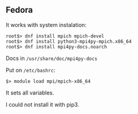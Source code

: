 ## Fedora

It works with system instalation:

	root$> dnf install mpich mpich-devel
	root$> dnf install python3-mpi4py-mpich.x86_64
	root$> dnf install mpi4py-docs.noarch

Docs in `/usr/share/doc/mpi4py-docs`

Put on `/etc/bashrc`:

	$> module load mpi/mpich-x86_64

It sets all variables.

I could not install it with pip3.

